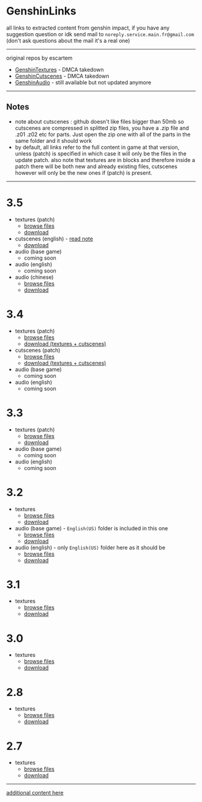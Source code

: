 # GenshinLinks
all links to extracted content from genshin impact, if you have any suggestion question or idk send mail to `noreply.service.main.fr@gmail.com` (don't ask questions about the mail it's a real one)

---

original repos by escartem
- [GenshinTextures](https://github.com/Escartem/GenshinTextures) - DMCA takedown
- [GenshinCutscenes](https://github.com/Escartem/GenshinCutscenes) - DMCA takedown
- [GenshinAudio](https://github.com/Escartem/GenshinAudio) - still available but not updated anymore

---
## Notes
* note about cutscenes : github doesn't like files bigger than 50mb so cutscenes are compressed in splitted zip files, you have a .zip file and .z01 .z02 etc for parts. Just open the zip one with all of the parts in the same folder and it should work
* by default, all links refer to the full content in game at that version, unless (patch) is specified in which case it will only be the files in the update patch. also note that textures are in blocks and therefore inside a patch there will be both new and already existing files, cutscenes however will only be the new ones if (patch) is present.
---

# 3.5
- textures (patch)
    - [browse files](https://github.com/umaichanuwu/3.5textures/tree/a2c0e89527403af11a90d3f61646f42557cd254b/Texture2D)
    - [download](https://github.com/umaichanuwu/3.5textures/archive/a2c0e89527403af11a90d3f61646f42557cd254b.zip)
- cutscenes (english) - [read note](https://github.com/umaichanuwu/3.5-cutscenes-english/tree/6930a1368eb70b15aa1508f444b10f2879690e5d/README.md)
    - [download](https://github.com/umaichanuwu/3.5-cutscenes-english/archive/6930a1368eb70b15aa1508f444b10f2879690e5d.zip)
- audio (base game)
    - coming soon
- audio (english)
    - coming soon
- audio (chinese)
    - [browse files](https://github.com/umaichanuwu/3.5audiochinese/tree/3e665acbb02b0d71fbcc9b782174853b0d2506c6)
    - [download](https://github.com/umaichanuwu/3.5audiochinese/archive/3e665acbb02b0d71fbcc9b782174853b0d2506c6.zip)

# 3.4
- textures (patch)
    - [browse files](https://github.com/umaichanuwu/Genshin3.4/tree/7349c30f91f736f8fe1abc125f07c5f8189650dd/Texture2D)
    - [download (textures + cutscenes)](https://github.com/umaichanuwu/Genshin3.4/archive/7349c30f91f736f8fe1abc125f07c5f8189650dd.zip)
- cutscenes (patch)
    - [browse files](https://github.com/umaichanuwu/Genshin3.4/tree/7349c30f91f736f8fe1abc125f07c5f8189650dd/cutscenes)
    - [download (textures + cutscenes)](https://github.com/umaichanuwu/Genshin3.4/archive/7349c30f91f736f8fe1abc125f07c5f8189650dd.zip)
 - audio (base game)
    - coming soon
- audio (english)
    - coming soon

# 3.3
- textures (patch)
    - [browse files](https://github.com/umaichanuwu/GenshinTextures3.3/tree/29425aed277c1dfeb15c09e07fa9d3ab9751de13/textures)
    - [download](https://github.com/umaichanuwu/GenshinTextures3.3/archive/29425aed277c1dfeb15c09e07fa9d3ab9751de13.zip)
- audio (base game)
    - coming soon
- audio (english)
    - coming soon

# 3.2
- textures
    - [browse files](https://github.com/TGSRedStone/GenshinTextures/tree/fee4e82d54e51570d35977b5a0495161aacc1a41/Texture2D)
    - [download](https://github.com/TGSRedStone/GenshinTextures/archive/fee4e82d54e51570d35977b5a0495161aacc1a41.zip)
- audio (base game) - `English(US)` folder is included in this one
    - [browse files](https://github.com/Escartem/GenshinAudio/tree/3fcb136ecc5ea3f06a8260c828b8858a9a645bea/GeneratedSoundBanks)
    - [download](https://github.com/Escartem/GenshinAudio/archive/3fcb136ecc5ea3f06a8260c828b8858a9a645bea.zip)
- audio (english) - only `English(US)` folder here as it should be
    - [browse files](https://github.com/Escartem/GenshinAudio/tree/4c1c27a34e3a81ba01cb2e714b5c63fc36a3840b/GeneratedSoundBanks)
    - [download](https://github.com/Escartem/GenshinAudio/archive/4c1c27a34e3a81ba01cb2e714b5c63fc36a3840b.zip)

# 3.1
- textures
    - [browse files](https://github.com/TGSRedStone/GenshinTextures/tree/70b12a7806214a2142a8a449e6c26c5f2aec16db/Texture2D)
    - [download](https://github.com/TGSRedStone/GenshinTextures/archive/70b12a7806214a2142a8a449e6c26c5f2aec16db.zip)

# 3.0
- textures
    - [browse files](https://github.com/TGSRedStone/GenshinTextures/tree/f72cd86d67aaafe76c3bd587cb939cb09c540000/Texture2D)
    - [download](https://github.com/TGSRedStone/GenshinTextures/archive/f72cd86d67aaafe76c3bd587cb939cb09c540000.zip)

# 2.8
- textures
    - [browse files](https://github.com/TGSRedStone/GenshinTextures/tree/d277f245b83e4365c842acd94df2528598fb8673/Texture2D)
    - [download](https://github.com/TGSRedStone/GenshinTextures/archive/d277f245b83e4365c842acd94df2528598fb8673.zip)

# 2.7
- textures
    - [browse files](https://github.com/TGSRedStone/GenshinTextures/tree/e7b09142cf58c2a5fd6ed3d3c8ebbcc86e6e2a61/Texture2D)
    - [download](https://github.com/TGSRedStone/GenshinTextures/archive/e7b09142cf58c2a5fd6ed3d3c8ebbcc86e6e2a61.zip)
    
---

[additional content here](https://mega.nz/folder/MF92hbbT#ghPNQGd9H29NEma0bzL45g)
